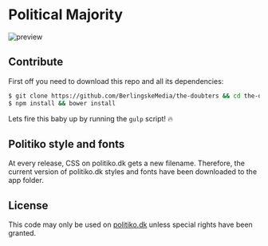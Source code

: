 # Political Majority

![preview](https://cloud.githubusercontent.com/assets/145288/5875337/4d1d1e50-a30c-11e4-86a2-0f02a4656868.png)

## Contribute

First off you need to download this repo and all its dependencies:

```bash
$ git clone https://github.com/BerlingskeMedia/the-doubters && cd the-doubters
$ npm install && bower install
```

Lets fire this baby up by running the `gulp` script! :fire:

## Politiko style and fonts

At every release, CSS on politiko.dk gets a new filename.
Therefore, the current version of politiko.dk styles and fonts have been downloaded to the app folder.

## License

This code may only be used on [politiko.dk](http://www.politiko.dk) unless special rights have been granted.
